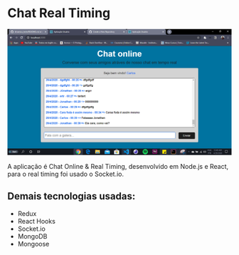 # Chat Real Timing

![](/chat-real-timing.PNG)

A aplicação é Chat Online &amp; Real Timing, desenvolvido em Node.js e React, para o real timing foi usado o Socket.io.

## Demais tecnologias usadas:
- Redux
- React Hooks
- Socket.io
- MongoDB
- Mongoose

